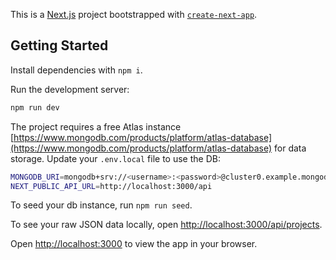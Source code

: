 This is a [Next.js](https://nextjs.org) project bootstrapped with [`create-next-app`](https://nextjs.org/docs/pages/api-reference/create-next-app).

## Getting Started

Install dependencies with ``npm i``.

Run the development server:

```bash
npm run dev
```

The project requires a free Atlas instance [https://www.mongodb.com/products/platform/atlas-database](https://www.mongodb.com/products/platform/atlas-database) for data storage. Update your ``.env.local`` file to use the DB:

```bash
MONGODB_URI=mongodb+srv://<username>:<password>@cluster0.example.mongodb.net/<dbname>?retryWrites=true&w=majority
NEXT_PUBLIC_API_URL=http://localhost:3000/api
```

To seed your db instance, run ``npm run seed``.

To see your raw JSON data locally, open [http://localhost:3000/api/projects](http://localhost:3000/api/projects).

Open [http://localhost:3000](http://localhost:3000) to view the app in your browser.